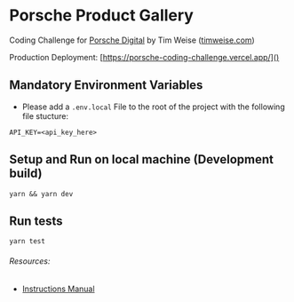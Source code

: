 # Porsche Product Gallery

Coding Challenge for [Porsche Digital](https://www.porsche.digital/de/) by Tim Weise
([timweise.com]())

Production Deployment: [https://porsche-coding-challenge.vercel.app/]()

## Mandatory Environment Variables

- Please add a `.env.local` File to the root of the project with the following file stucture:

```
API_KEY=<api_key_here>
```

## Setup and Run on local machine (Development build)

```
yarn && yarn dev
```

## Run tests

```
yarn test
```

###### Resources:

- [Instructions Manual](https://gitlab.com/-/snippets/1811878)
